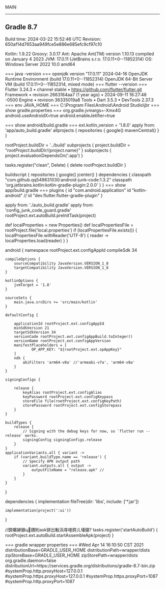 MAIN

------------------------------------------------------------
Gradle 8.7
------------------------------------------------------------

Build time:   2024-03-22 15:52:46 UTC
Revision:     650af14d7653aa949fce5e886e685efc9cf97c10

Kotlin:       1.9.22
Groovy:       3.0.17
Ant:          Apache Ant(TM) version 1.10.13 compiled on January 4 2023
JVM:          17.0.11 (JetBrains s.r.o. 17.0.11+0--11852314)
OS:           Windows Server 2022 10.0 amd64

=== java -version ===
openjdk version "17.0.11" 2024-04-16
OpenJDK Runtime Environment (build 17.0.11+0--11852314)
OpenJDK 64-Bit Server VM (build 17.0.11+0--11852314, mixed mode)
=== flutter --version ===
Flutter 3.24.3 • channel stable • https://github.com/flutter/flutter.git
Framework • revision 2663184aa7 (1 year ago) • 2024-09-11 16:27:48 -0500
Engine • revision 36335019a8
Tools • Dart 3.5.3 • DevTools 2.37.3
=== env JAVA_HOME ===
C:\Program Files\Android\Android Studio\jbr
=== show gradle.properties ===
org.gradle.jvmargs=-Xmx4G
android.useAndroidX=true
android.enableJetifier=true

=== show android/build.gradle ===
ext.kotlin_version = '1.8.0'
apply from:  'app/auto_build.gradle'
allprojects {
    repositories {
        google()
        mavenCentral()
    }
}

rootProject.buildDir = '../build'
subprojects {
    project.buildDir = "${rootProject.buildDir}/${project.name}"
}
subprojects {
    project.evaluationDependsOn(':app')
}

tasks.register("clean", Delete) {
    delete rootProject.buildDir
}

buildscript {
    repositories {
        google()
        jcenter()
    }
    dependencies {
        classpath "com.github.qq549631030:android-junk-code:1.3.2"
        classpath 'org.jetbrains.kotlin:kotlin-gradle-plugin:2.0.0'
    }
}
=== show app/build.gradle ===
plugins {
    id "com.android.application"
    id "kotlin-android"
//    id "dev.flutter.flutter-gradle-plugin"
}


apply from: './auto_build.gradle'
apply from: 'config_junk_code_guard.gradle'
rootProject.ext.autoBuild.preInitTask(project)

def localProperties = new Properties()
def localPropertiesFile = rootProject.file('local.properties')
if (localPropertiesFile.exists()) {
    localPropertiesFile.withReader('UTF-8') { reader ->
        localProperties.load(reader)
    }
}

android {
    namespace rootProject.ext.configAppId
    compileSdk 34

    compileOptions {
        sourceCompatibility JavaVersion.VERSION_1_8
        targetCompatibility JavaVersion.VERSION_1_8
    }

    kotlinOptions {
        jvmTarget = '1.8'
    }

    sourceSets {
        main.java.srcDirs += 'src/main/kotlin'
    }

    defaultConfig {

        applicationId rootProject.ext.configAppId
        minSdkVersion 21
        targetSdkVersion 34
        versionCode rootProject.ext.configAppBuild.toInteger()
        versionName rootProject.ext.configAppVersion
        manifestPlaceholders = [
                OP_APP_KEY: "${rootProject.ext.opAppKey}"
        ]
        ndk {
            abiFilters 'arm64-v8a' //'armeabi-v7a', 'arm64-v8a'
        }
    }

    signingConfigs {

        release {
            keyAlias rootProject.ext.configAlias
            keyPassword rootProject.ext.configKeypass
            storeFile file(rootProject.ext.configKeyPath)
            storePassword rootProject.ext.configStorepass
        }
    }

    buildTypes {
        release {
            // Signing with the debug keys for now, so `flutter run --release` works.
            signingConfig signingConfigs.release
        }
    }
    applicationVariants.all { variant ->
        if (variant.buildType.name == 'release') {
            // Specify APK output path
            variant.outputs.all { output ->
                outputFileName = "release.apk" //
            }
        }
    }
}

dependencies {
    implementation fileTree(dir: 'libs', include: ['*.jar'])

    implementation(project(':ui'))
}


//鍗曠嫭鎵ц鐨則ask锛岀敤浜庤嚜鍔ㄦ墦鍖?
tasks.register('startAutoBuild') {
    rootProject.ext.autoBuild.startAssembleApk(project)
}


=== gradle wrapper properties ===
#Wed Apr 14 16:10:50 CST 2021
distributionBase=GRADLE_USER_HOME
distributionPath=wrapper/dists
zipStoreBase=GRADLE_USER_HOME
zipStorePath=wrapper/dists
org.gradle.daemon=false
distributionUrl=https\://services.gradle.org/distributions/gradle-8.7-bin.zip
#systemProp.http.proxyHost=127.0.0.1
#systemProp.https.proxyHost=127.0.0.1
#systemProp.https.proxyPort=1087
#systemProp.http.proxyPort=1087